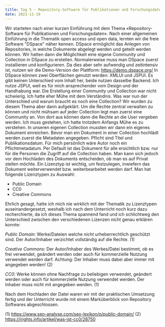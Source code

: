 ```yaml
---
title: Tag 5 - Repository-Software für Publikationen und Forschungsdaten und DSpace
date: 2021-11-19
---
```


Wir starteten nach einer kurzen Einführung mit dem Thema «Repository-Software für Publikationen und Forschungsdaten».
Nach einer allgemeinen Einführung in die Thematik open access und open data, lernten wir die freie Software "DSpace" näher kennen. DSpace ermöglicht das Anlegen von Repositories, in welche Dokumente abgelegt werden und geteilt werden können. 
Wir hatten dann die Möglichkeit eine eigene Community und Collection in DSpace zu erstellen.
Normalerweise muss man DSpace zuerst installieren und konfigurieren. Da dies aber sehr aufwendig und zeitintensiv ist, nutzen wir die Demo-Version der Plattform: https://demo.dspace.org/
In DSpace können zwei Oberflächen genutzt werden: XMLUI und JSPUI. Es gibt keinen Unterschied vom Inhalt her, beide nutzen dasselbe Backend.
Ich nutze JSPUI, weil es für mich ansprechender vom Design und der Handhabung war. 
Die Erstellung einer Community und Collection war nicht schwierig. Ich hatte eher Mühe mit dem Verständnis. Was war nun der Unterschied und warum braucht es noch eine Collection?
Wir wurden zu diesem Thema aber dann aufgeklärt. Um die Rechte zentral verwalten zu können und nicht mühsam auf jeder Collection legt man zuerst eine Community an.
Von dort aus können dann die Rechte an die User vergeben werden. Ich muss gestehen, ich hatte trotzdem Anfangs Mühe es zu verstehen.
In unseren eigenen Collection mussten wir dann ein eigenes Dokument einreichen.
Bevor man ein Dokument in einer Collection hochlädt werden zuerst die Metadaten angegeben. Pflicht sind Titel und Publikationsdatum. 
Für mich persönlich wäre Autor noch ein Pflichtmetadatum. Per Default ist das Dokument für alle ersichtlich bzw. nur für die Personen die Zugriff auf die Collection haben.
Man kann sich jedoch vor dem Hochladen des Dokuments entscheiden, ob man es auf Privat stellen möchte. Ein Lizenztyp ist wichtig, um festzulegen, inwiefern das Dokument weiterverwendet bzw. weiterbearbeitet werden darf.
Man hat folgende Lizenztypen zu Auswahl:
- Public Domain
- CC0
- Creative Commons

Ehrlich gesagt, hatte ich mich nie wirklich mit der Thematik zu Lizenztypen auseinandergesetzt, weshalb ich nach dem Unterricht noch kurz dazu recherchierte, da ich dieses 
Thema spannend fand und ich schlichtweg den Unterschied zwischen den verschiedenen Lizenzen nicht genau erklären konnte:

*Public Domain*: Werke/Dateien welche *nicht* urheberrechtlich geschützt sind. Der Autor/Inhaber verzichtet vollständig auf die Rechte. (1)

*Creative Commons*: Der Autor/Inhaber des Werkes/Datei bestimmt, ob es frei verwendet, geändert werden oder auch für kommerzielle Nutzung verwendet werden darf.
Achtung: Der Inhaber muss dabei aber immer mit angegeben werden! (2)

*CC0*: Werke können ohne Nachfrage zu beliebigen verwendet, geändert werden oder auch für kommerzielle Nutzung verwendet werden. Der Inhaber muss nicht mit angegeben werden. (1)

Nach dem Hochladen der Datei waren wir mit der praktischen Umsetzung fertig und der Unterricht wurde mit einem Marküberblick von Repository Softwares abgeschlossen.

(1) https://www.seo-analyse.com/seo-lexikon/p/public-domain/ 
(2) https://irights.info/artikel/was-ist-cc0/28750 
